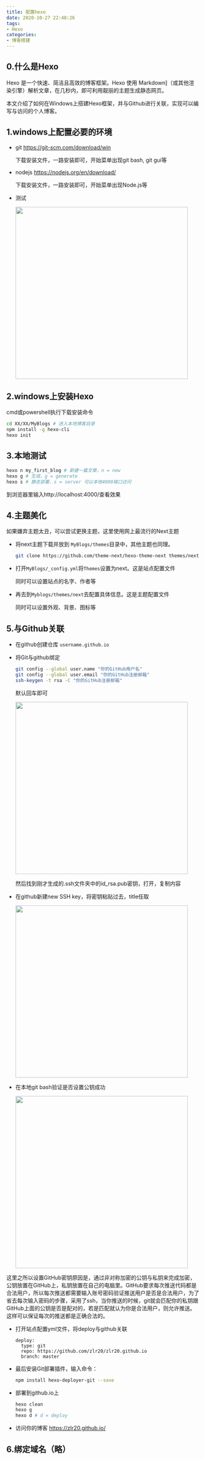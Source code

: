 ```yaml
---
title: 配置hexo
date: 2020-10-27 22:48:26
tags:
- Hexo
categories:
- 博客搭建
---
```


## 0.什么是Hexo

Hexo 是一个快速、简洁且高效的博客框架。Hexo 使用 Markdown]（或其他渲染引擎）解析文章，在几秒内，即可利用靓丽的主题生成静态网页。

本文介绍了如何在Windows上搭建Hexo框架，并与Github进行关联，实现可以编写与访问的个人博客。

<!-- more -->

## 1.windows上配置必要的环境

- git https://git-scm.com/download/win

  下载安装文件，一路安装即可，开始菜单出现git bash, git gui等

- nodejs https://nodejs.org/en/download/

  下载安装文件，一路安装即可，开始菜单出现Node.js等

- 测试

  <img src='http://i2.tiimg.com/728885/a1d975c8fdd72df2.png' width=450>

## 2.windows上安装Hexo

cmd或powershell执行下载安装命令

```bash
cd XX/XX/MyBlogs # 进入本地博客目录
npm install -g hexo-cli
hexo init
```

## 3.本地测试

```bash
hexo n my_first_blog # 新建一篇文章，n = new
hexo g # 生成，g = generate
hexo s # 静态部署，s = server 可以本地4000端口访问
```

到浏览器里输入http://localhost:4000/查看效果

## 4.主题美化

如果嫌弃主题太丑，可以尝试更换主题，这里使用网上最流行的Next主题

- 将next主题下载并放到 `MyBlogs/themes`目录中，其他主题也同理。

  ```bash
  git clone https://github.com/theme-next/hexo-theme-next themes/next
  ```

- 打开`MyBlogs/_config.yml`将`Themes`设置为next。这是站点配置文件

  同时可以设置站点的名字、作者等

- 再去到`Myblogs/themes/next`去配置具体信息。这是主题配置文件

  同时可以设置外观、背景、图标等

## 5.与Github关联

- 在github创建仓库 `username.github.io`

- 将Git与github绑定

  ```bash
  git config --global user.name "你的GitHub用户名"
  git config --global user.email "你的GitHub注册邮箱"
  ssh-keygen -t rsa -C "你的GitHub注册邮箱"
  ```

  默认回车即可

  <img src='http://i2.tiimg.com/728885/11319686226085a3.png' width=450>

  然后找到刚才生成的.ssh文件夹中的id_rsa.pub密钥，打开，复制内容

- 在github新建new SSH key，将密钥粘贴过去，title任取

  <img src='http://i2.tiimg.com/728885/6968de853cd14be0.png' width=450>

- 在本地git bash验证是否设置公钥成功

  <img src='http://i2.tiimg.com/728885/acb3794c0c928105.png' width=450>

这里之所以设置GitHub密钥原因是，通过非对称加密的公钥与私钥来完成加密，公钥放置在GitHub上，私钥放置在自己的电脑里。GitHub要求每次推送代码都是合法用户，所以每次推送都需要输入账号密码验证推送用户是否是合法用户，为了省去每次输入密码的步骤，采用了ssh，当你推送的时候，git就会匹配你的私钥跟GitHub上面的公钥是否是配对的，若是匹配就认为你是合法用户，则允许推送。这样可以保证每次的推送都是正确合法的。

- 打开站点配置yml文件，将deploy与github关联

  ```
  deploy:
    type: git
    repo: https://github.com/zlr20/zlr20.github.io
    branch: master
  ```

- 最后安装Git部署插件，输入命令：

  ```bash
  npm install hexo-deployer-git --save
  ```

- 部署到github.io上

  ```bash
  hexo clean 
  hexo g 
  hexo d # d = deploy
  ```

- 访问你的博客 https://zlr20.github.io/

## 6.绑定域名（略）

